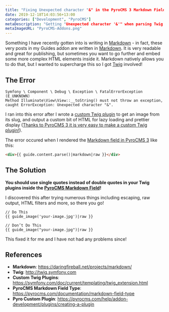 ```yaml
---
title: "Fixing Unexpected character "&" in the PyroCMS 3 Markdown Field"
date: 2019-12-18T14:03:56+13:00
categories: ["Development", "PyroCMS"]
metaDescription: "Getting "Unexpected character '&'" when parsing Twig in the PyroCMS 3 Markdown Field? Make sure you use single quotes instead of double quotes in the plugin! "
metaImageURL: "PyroCMS-Addons.png"
---
```


Something I have recently gotten into is writing in [Markdown][md] - in fact, these very posts in my Guides addon are written in [Markdown][md]. It is very readable and great for publishing, but sometimes you want to go further and embed some more complex HTML elements inside it. Markdown natively allows you to do that, but I wanted to supercharge this so I got [Twig][tw] involved!

## The Error

```
Symfony \ Component \ Debug \ Exception \ FatalErrorException (E_UNKNOWN)
Method Illuminate\View\View::__toString() must not throw an exception, caught ErrorException: Unexpected character "&".
```

I ran into this error after I wrote a [custom Twig plugin][twcp] to get an image from its slug, and output a custom bit of HTML for lazy loading and prettier display ([Thanks to PyroCMS 3 it is very easy to make a custom Twig plugin!][pyroplugin]).

The error occured when I rendered the [Markdown field in PyroCMS 3][mdf] like this:

```html
<div>{{ guide.content.parse()|markdown|raw }}</div>
```

## The Solution
**You should use single quotes instead of double quotes in your Twig plugins inside the [PyroCMS Markdown Field][mdf]!**

I discovered this after trying numerous things including escaping, raw output, HTML filters and more, so there you go!

```twig
// Do This
{{ guide_image('your-image.jpg')|raw }}

// Don’t Do This
{{ guide_image("your-image.jpg")|raw }}

```

This fixed it for me and I have not had any problems since!

## References
* __Markdown__: <https://daringfireball.net/projects/markdown/>
* __Twig__: <http://twig.symfony.com>
* __Custom Twig Plugins__: <https://symfony.com/doc/current/templating/twig_extension.html>
* __PyroCMS Markdown Field Type__: <https://pyrocms.com/documentation/markdown-field-type>
* __Pyro Custom Plugin__: <https://pyrocms.com/help/addon-development/plugins/creating-a-plugin>

[md]: https://daringfireball.net/projects/markdown/
[tw]: http://twig.symfony.com
[twcp]: https://symfony.com/doc/current/templating/twig_extension.html
[mdf]: https://pyrocms.com/documentation/markdown-field-type
[pyroplugin]: https://pyrocms.com/help/addon-development/plugins/creating-a-plugin